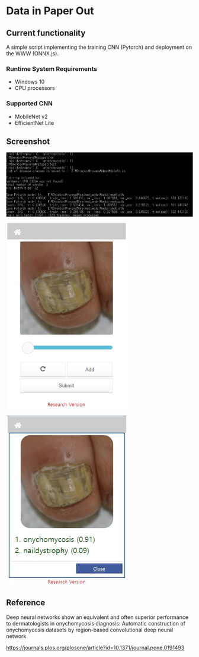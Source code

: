 # Data in Paper Out


## Current functionality
A simple script implementing the training CNN (Pytorch) and deployment on the WWW (ONNX.js).


### Runtime System Requirements
- Windows 10
- CPU processors


### Supported CNN
- MobileNet v2
- EfficientNet Lite


## Screenshot

![alt text](https://github.com/whria78/data-in-paper-out/blob/main/screenshot/3.JPG?raw=true)

![alt text](https://github.com/whria78/data-in-paper-out/blob/main/screenshot/1.JPG?raw=true)

![alt text](https://github.com/whria78/data-in-paper-out/blob/main/screenshot/2.JPG?raw=true)


## Reference

Deep neural networks show an equivalent and often superior performance to dermatologists in onychomycosis diagnosis: Automatic construction of onychomycosis datasets by region-based convolutional deep neural network

https://journals.plos.org/plosone/article?id=10.1371/journal.pone.0191493